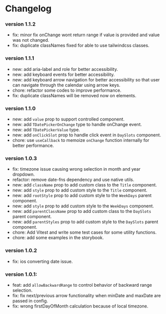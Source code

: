 # Changelog

### version 1.1.2

- fix: minor fix onChange wont return range if value is provided and value was not changed.
- fix: duplicate classNames fixed for able to use tailwindcss classes.

### version 1.1.1

- new: add aria-label and role for better accessibility.
- new: add keyboard events for better accessibility.
- new: add keyboard arrow navigation for better accessibility so that user can navigate through the calendar using arrow keys.
- chore: refactor some codes to improve performance.
- fix: duplicate classNames will be removed now on elements.

### version 1.1.0

- new: add `value` prop to support controlled component.
- new: add `TDatePickerOnChange` type to handle onChange event.
- new: add `TDatePickerValue` type.
- new: add `onClickSlot` prop to handle click event in `DaySlots` component.
- chore: use `useCallback` to memoize `onChange` function internally for better performance.

### version 1.0.3

- fix: timezone issue causing wrong selection in month and year dropdown.
- refactor: remove date-fns dependency and use native utils.
- new: add `className` prop to add custom class to the `Title` component.
- new: add `style` prop to add custom style to the `Title` component.
- new: add `rootStyle` prop to add custom style to the `WeekDays` parent component.
- new: add `style` prop to add custom style to the `WeekDays` component.
- new: add `parentClassName` prop to add custom class to the `DaySlots` parent component.
- new: add `parentStyles` prop to add custom style to the `DaySlots` parent component.
- chore: Add Vitest and write some test cases for some utility functions.
- chore: add some examples in the storybook.

### version 1.0.2

- fix: ios converting date issue.

### version 1.0.1:

- feat: add `allowBackwardRange` to control behavior of backward range selection.
- fix: fix next/previous arrow functionality when minDate and maxDate are passed in config.
- fix: wrong firstDayOfMonth calculation because of local timezone.
